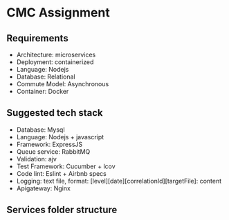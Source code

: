 # CMC Assignment

## Requirements
- Architecture: microservices
- Deployment: containerized
- Language: Nodejs
- Database: Relational
- Commute Model: Asynchronous
- Container: Docker

## Suggested tech stack
- Database: Mysql
- Language: Nodejs + javascript
- Framework: ExpressJS
- Queue service: RabbitMQ
- Validation: ajv
- Test Framework: Cucumber + lcov
- Code lint: Eslint + Airbnb specs
- Logging: text file, format: [level][date][correlationId][targetFile]: content
- Apigateway: Nginx

## Services folder structure
